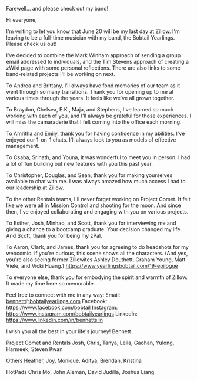Farewell… and please check out my band!

Hi everyone,

I'm writing to let you know that June 20 will be my last day at Zillow. I'm leaving to be a full-time musician with my band, the Bobtail Yearlings. Please check us out!

I've decided to combine the Mark Winham approach of sending a group email addressed to individuals, and the Tim Stevens approach of creating a zWiki page with some personal reflections. There are also links to some band-related projects I'll be working on next.

To Andrea and Brittany, I’ll always have fond memories of our team as it went through so many transitions. Thank you for opening up to me at various times through the years. It feels like we've all grown together.

To Braydon, Chelsea, E.K., Maja, and Stephens, I've learned so much working with each of you, and I'll always be grateful for those experiences. I will miss the camaraderie that I felt coming into the office each morning.

To Amritha and Emily, thank you for having confidence in my abilities. I've enjoyed our 1-on-1 chats. I'll always look to you as models of effective management.

To Csaba, Srinath, and Youna, it was wonderful to meet you in person. I had a lot of fun building out new features with you this past year.

To Christopher, Douglas, and Sean, thank you for making yourselves available to chat with me. I was always amazed how much access I had to our leadership at Zillow.

To the other Rentals teams, I'll never forget working on Project Comet. It felt like we were all in Mission Control and shooting for the moon. And since then, I've enjoyed collaborating and engaging with you on various projects.

To Esther, Josh, Minhao, and Scott, thank you for interviewing me and giving a chance to a bootcamp graduate. Your decision changed my life. And Scott, thank you for being my zPal.

To Aaron, Clark, and James, thank you for agreeing to do headshots for my webcomic. If you're curious, this scene shows all the characters. (And yes, you're also seeing former Zillowites Ashley Douthett, Graham Young, Matt Viele, and Vicki Huang.)
https://www.yearlingsbobtail.com/19-epilogue

To everyone else, thank you for embodying the spirit and warmth of Zillow. It made my time here so memorable.

Feel free to connect with me in any way:
Email: bennett@bobtailyearlings.com
Facebook: https://www.facebook.com/bobtail
Instagram: https://www.instagram.com/bobtailyearlings
LinkedIn: https://www.linkedin.com/in/bennettslin

I wish you all the best in your life's journey!
Bennett

Project Comet and Rentals
Josh, Chris, Tanya, Leila, Gaohan, Yulong, Harmeek, Steven Kwan


Others
Heather, Joy, Monique, Aditya, Brendan, Kristina

HotPads
Chris Mo, John Aleman, David Judilla, Joshua Liang

